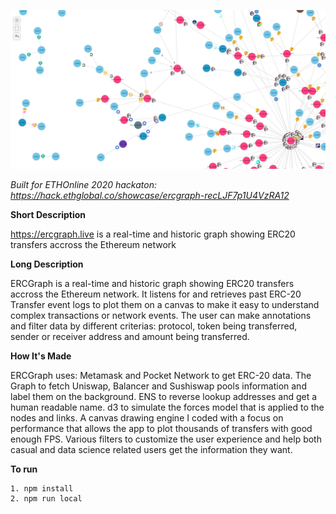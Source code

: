 ![Cover](/src/assets/cover.png)

*Built for ETHOnline 2020 hackaton: https://hack.ethglobal.co/showcase/ercgraph-recLJF7p1U4VzRA12*

**Short Description**

https://ercgraph.live is a real-time and historic graph showing ERC20 transfers accross the Ethereum network

**Long Description**

ERCGraph is a real-time and historic graph showing ERC20 transfers accross the Ethereum network.
It listens for and retrieves past ERC-20 Transfer event logs to plot them on a canvas to make it easy to understand complex transactions or network events.
The user can make annotations and filter data by different criterias: protocol, token being transferred, sender or receiver address and amount being transferred.

**How It's Made**

ERCGraph uses:
Metamask and Pocket Network to get ERC-20 data.
The Graph to fetch Uniswap, Balancer and Sushiswap pools information and label them on the background.
ENS to reverse lookup addresses and get a human readable name.
d3 to simulate the forces model that is applied to the nodes and links.
A canvas drawing engine I coded with a focus on performance that allows the app to plot thousands of transfers with good enough FPS.
Various filters to customize the user experience and help both casual and data science related users get the information they want.

**To run**

```
1. npm install
2. npm run local
```
